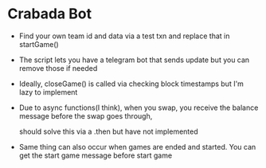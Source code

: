 # Crabada Bot
 
- Find your own team id and data via a test txn and replace that in startGame()

- The script lets you have a telegram bot that sends update but you can remove those if needed

- Ideally, closeGame() is called via checking block timestamps but I'm lazy to implement

- Due to async functions(I think), when you swap, you receive the balance message before the swap goes through,

  should solve this via a .then but have not implemented

- Same thing can also occur when games are ended and started. You can get the start game message before start game
